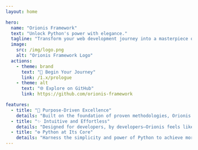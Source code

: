 ```yaml
---
layout: home

hero:
  name: "Orionis Framework"
  text: "Unlock Python's power with elegance."
  tagline: "Transform your web development journey into a masterpiece of innovation."
  image:
    src: /img/logo.png
    alt: "Orionis Framework Logo"
  actions:
    - theme: brand
      text: "🚀 Begin Your Journey"
      link: /1.x/prologue
    - theme: alt
      text: "🌐 Explore on GitHub"
      link: https://github.com/orionis-framework

features:
  - title: "🎯 Purpose-Driven Excellence"
    details: "Built on the foundation of proven methodologies, Orionis empowers developers with a framework designed for clarity, efficiency, and impact."
  - title: "✨ Intuitive and Effortless"
    details: "Designed for developers, by developers—Orionis feels like second nature, making your transition seamless and your productivity unmatched."
  - title: "⚙️ Python at Its Core"
    details: "Harness the simplicity and power of Python to achieve more with less. Orionis eliminates complexity, letting you focus on what truly matters."
---
```

